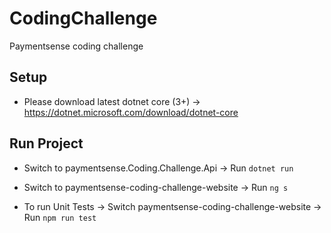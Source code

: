 # CodingChallenge
Paymentsense coding challenge

## Setup
* Please download latest dotnet core (3+) -> https://dotnet.microsoft.com/download/dotnet-core


## Run Project
* Switch to paymentsense.Coding.Challenge.Api -> Run `dotnet run`

* Switch to paymentsense-coding-challenge-website -> Run `ng s`

*  To run Unit Tests -> Switch paymentsense-coding-challenge-website -> Run `npm run test`